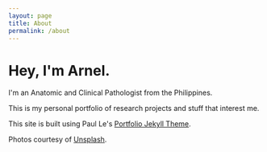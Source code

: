 ```yaml
---
layout: page
title: About
permalink: /about
---
```


# Hey, I'm Arnel.

I'm an Anatomic and Clinical Pathologist from the Philippines.

This is my personal portfolio of research projects and stuff that interest me.

This site is built using Paul Le's [Portfolio Jekyll Theme](https://github.com/LeNPaul/portfolio-jekyll-theme).

Photos courtesy of [Unsplash](https://unsplash.com).